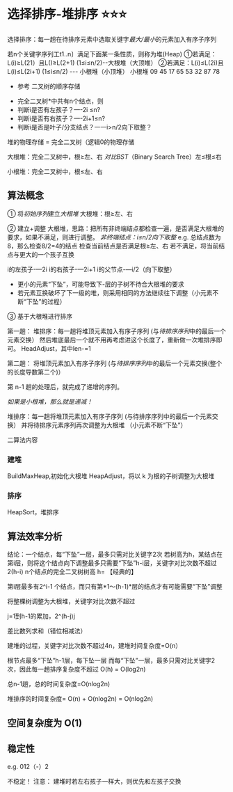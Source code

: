 # 选择排序-堆排序 ⭐️⭐️⭐️
选择排序：每一趟在待排序元素中选取关键字*最大/最小*的元素加入有序子序列

若n个关键字序列工t1..n〕满足下面某一条性质，则称为堆(Heap)
①若满足：L(i)≥L(21）且L()≥L(2+1) (1≤i≤n/2)--大根堆（大顶堆）
②若满足：L(i)≤L(2i)且L(i)≤L(2i+1) (1≤i≤n/2) --- 小根堆（小顶堆）
小根堆 09 45 17 65 53 32 87 78

- 参考 二叉树的顺序存储

* 完全二叉树*中共有n个结点，则
* 判断i是否有左孩子？—-2i ≤n?
* 判断i是否有右孩子？—-2i+1≤n?
* 判断i是否是叶子/分支结点？一一i>n/2向下取整？

堆的物理存储 = 完全二叉树（逻辑0的物理存储

大根堆：完全二叉树中，根≥左、右
*对比BST*（Binary Search Tree）左≤根≤右

小根堆：完全二叉树中，根≤左、右

## 算法概念
① 将*初始序列*建立*大根堆* 大根堆：根≥左、右

② 建立+调整 大根堆，思路：把所有非终端结点都检查一遍，是否满足大根堆的要求，如果不满足，则进行调整。
*非终端结点：i≤n/2向下取整*
e.g. 总结点数为8，那么检查8/2=4的结点
检查当前结点是否满足根≥左、右
若不满足，将当前结点与更大的一个孩子互换

i的左孩子-—2i
i的右孩子-—2i+1
i的父节点-—i/2（向下取整）

- 更小的元素“下坠”，可能导致下-层的子树不待合大根堆的要求
- 若元素互换破坏了下一级的堆，则采用相同的方法继续往下调整（小元素不断“下坠”的过程）

③ 基于大根堆进行排序

第一趟：
堆排序：每一趟将堆顶元素加入有序子序列
(与*待排序序列*中的最后一个元素交换）
然后堆底最后一个就不用再考虑进这个长度了，重新做一次堆排序即可。
HeadAdjust，其中len-=1  

第二趟：
将堆顶元素加入有序子序列
(与*待排序序列*中的最后一个元素交换(整个的长度导数第二个)）

第 n-1 趟的处理后，就完成了递增的序列。

*如果是小根堆，那么就是递减！*

堆排序：每一趟将堆顶元素加入有序子序列
(与待排序序列中的最后一个元素交换）
并将待排序元素序列再次调整为大根堆
（小元素不断“下坠”）

二算法内容
### 建堆
BuildMaxHeap,初始化大根堆
HeapAdjust，将以 k 为根的子树调整为大根堆
### 排序
HeapSort，堆排序

## 算法效率分析
结论：一个结点，每“下坠”一层，最多只需对比关键字2次
若树高为h，某结点在第i层，则将这个结点向下调整最多只需要“下坠”h-i层，关键字对比次数不超过
2(h-i)
n个结点的完全二叉树树高 h= 【经典的】

第i层最多有2^i-1 个结点，而只有第*1～(h-1)*层的结点才有可能需要“下坠”调整

将整棵树调整为大根堆，关键字对比次数不超过

j=1到h-1的累加，2^(h-j)j

差比数列求和（错位相减法）

建堆的过程，关键字对比次数不超过4n，建堆时间复杂度=O(n）

根节点最多“下坠”h-1层，每下坠一层
而每“下坠”一层，最多只需对比关键字2次，因此每一趙排序复杂度不超过 O(h) = O(log2n)

总n-1趟，总的时间复杂度=O(nlog2n)

堆排序的时间复杂度= O(n) + O(nlog2n) = O(nlog2n)

## 空间复杂度为 O(1)

## 稳定性

e.g. 012（-）2

不稳定！
注意：
建堆时若左右孩子一样大，则优先和左孩子交换



